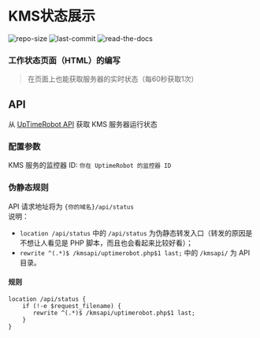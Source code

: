 # KMS状态展示
![repo-size](https://img.shields.io/github/repo-size/ChishFoxcat/ChishKMS)
![last-commit](https://img.shields.io/github/last-commit/ChishFoxcat/ChishKMS/master)
![read-the-docs](https://img.shields.io/readthedocs/ChishKMS)
### 工作状态页面（HTML）的编写
> 在页面上也能获取服务器的实时状态（每60秒获取1次）


## API
从 [UpTimeRobot API](https://uptimerobot.com/api/) 获取 KMS 服务器运行状态

### 配置参数
KMS 服务的监控器 ID: `你在 UptimeRobot 的监控器 ID`

### 伪静态规则
API 请求地址将为 `{你的域名}/api/status`<br/>
说明：
- `location /api/status` 中的 `/api/status` 为伪静态转发入口（转发的原因是不想让人看见是 PHP 脚本，而且也会看起来比较好看）；
- `rewrite ^(.*)$ /kmsapi/uptimerobot.php$1 last;` 中的 `/kmsapi/` 为 API 目录。

#### 规则
```nginx
location /api/status {
    if (!-e $request_filename) {
       rewrite ^(.*)$ /kmsapi/uptimerobot.php$1 last;
    }
}

``` 
